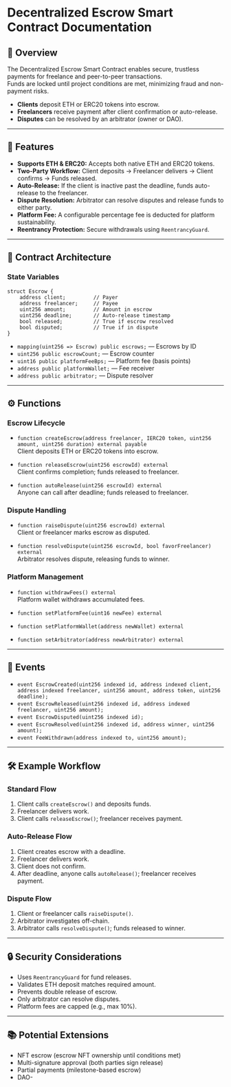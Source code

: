 # Decentralized Escrow Smart Contract Documentation

## 📌 Overview

The Decentralized Escrow Smart Contract enables secure, trustless payments for freelance and peer-to-peer transactions.  
Funds are locked until project conditions are met, minimizing fraud and non-payment risks.

- **Clients** deposit ETH or ERC20 tokens into escrow.
- **Freelancers** receive payment after client confirmation or auto-release.
- **Disputes** can be resolved by an arbitrator (owner or DAO).

---

## 🚀 Features

- **Supports ETH & ERC20:** Accepts both native ETH and ERC20 tokens.
- **Two-Party Workflow:** Client deposits → Freelancer delivers → Client confirms → Funds released.
- **Auto-Release:** If the client is inactive past the deadline, funds auto-release to the freelancer.
- **Dispute Resolution:** Arbitrator can resolve disputes and release funds to either party.
- **Platform Fee:** A configurable percentage fee is deducted for platform sustainability.
- **Reentrancy Protection:** Secure withdrawals using `ReentrancyGuard`.

---

## 🔧 Contract Architecture

### State Variables

```solidity
struct Escrow {
    address client;         // Payer
    address freelancer;     // Payee
    uint256 amount;         // Amount in escrow
    uint256 deadline;       // Auto-release timestamp
    bool released;          // True if escrow resolved
    bool disputed;          // True if in dispute
}
```

- `mapping(uint256 => Escrow) public escrows;` — Escrows by ID
- `uint256 public escrowCount;` — Escrow counter
- `uint16 public platformFeeBps;` — Platform fee (basis points)
- `address public platformWallet;` — Fee receiver
- `address public arbitrator;` — Dispute resolver

---

## ⚙️ Functions

### Escrow Lifecycle

- `function createEscrow(address freelancer, IERC20 token, uint256 amount, uint256 duration) external payable`  
  Client deposits ETH or ERC20 tokens into escrow.

- `function releaseEscrow(uint256 escrowId) external`  
  Client confirms completion; funds released to freelancer.

- `function autoRelease(uint256 escrowId) external`  
  Anyone can call after deadline; funds released to freelancer.

### Dispute Handling

- `function raiseDispute(uint256 escrowId) external`  
  Client or freelancer marks escrow as disputed.

- `function resolveDispute(uint256 escrowId, bool favorFreelancer) external`  
  Arbitrator resolves dispute, releasing funds to winner.

### Platform Management

- `function withdrawFees() external`  
  Platform wallet withdraws accumulated fees.

- `function setPlatformFee(uint16 newFee) external`
- `function setPlatformWallet(address newWallet) external`
- `function setArbitrator(address newArbitrator) external`

---

## 📢 Events

- `event EscrowCreated(uint256 indexed id, address indexed client, address indexed freelancer, uint256 amount, address token, uint256 deadline);`
- `event EscrowReleased(uint256 indexed id, address indexed freelancer, uint256 amount);`
- `event EscrowDisputed(uint256 indexed id);`
- `event EscrowResolved(uint256 indexed id, address winner, uint256 amount);`
- `event FeeWithdrawn(address indexed to, uint256 amount);`

---

## 🛠 Example Workflow

### Standard Flow

1. Client calls `createEscrow()` and deposits funds.
2. Freelancer delivers work.
3. Client calls `releaseEscrow()`; freelancer receives payment.

### Auto-Release Flow

1. Client creates escrow with a deadline.
2. Freelancer delivers work.
3. Client does not confirm.
4. After deadline, anyone calls `autoRelease()`; freelancer receives payment.

### Dispute Flow

1. Client or freelancer calls `raiseDispute()`.
2. Arbitrator investigates off-chain.
3. Arbitrator calls `resolveDispute()`; funds released to winner.

---

## 🔒 Security Considerations

- Uses `ReentrancyGuard` for fund releases.
- Validates ETH deposit matches required amount.
- Prevents double release of escrow.
- Only arbitrator can resolve disputes.
- Platform fees are capped (e.g., max 10%).

---

## 📚 Potential Extensions

- NFT escrow (escrow NFT ownership until conditions met)
- Multi-signature approval (both parties sign release)
- Partial payments (milestone-based escrow)
- DAO-